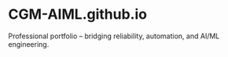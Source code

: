 # CGM-AIML.github.io
Professional portfolio – bridging reliability, automation, and AI/ML engineering.
